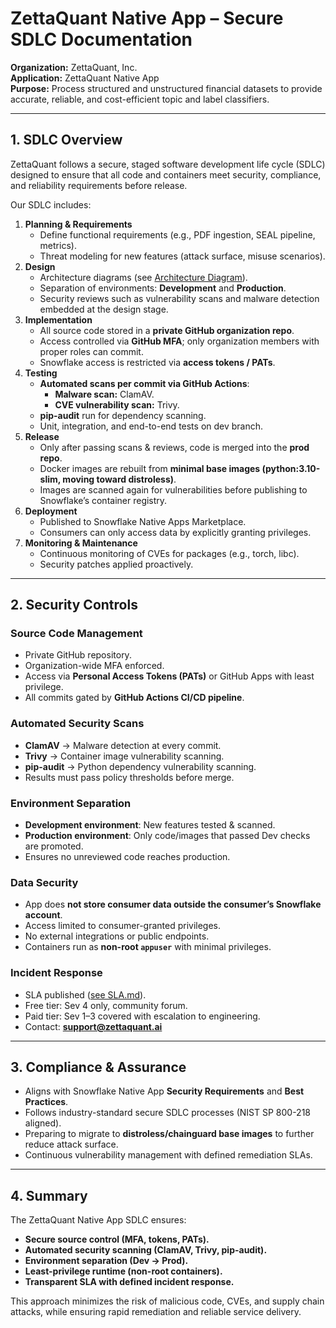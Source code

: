 # ZettaQuant Native App – Secure SDLC Documentation

**Organization:** ZettaQuant, Inc.  
**Application:** ZettaQuant Native App  
**Purpose:** Process structured and unstructured financial datasets to provide accurate, reliable, and cost-efficient topic and label classifiers.

---

## 1. SDLC Overview
ZettaQuant follows a secure, staged software development life cycle (SDLC) designed to ensure that all code and containers meet security, compliance, and reliability requirements before release.

Our SDLC includes:
1. **Planning & Requirements**
   - Define functional requirements (e.g., PDF ingestion, SEAL pipeline, metrics).
   - Threat modeling for new features (attack surface, misuse scenarios).
2. **Design**
   - Architecture diagrams (see [Architecture Diagram](https://docs.zettaquant.ai/architecture-security-faq#architecture-diagram)).
   - Separation of environments: **Development** and **Production**.
   - Security reviews such as vulnerability scans and malware detection embedded at the design stage.
3. **Implementation**
   - All source code stored in a **private GitHub organization repo**.
   - Access controlled via **GitHub MFA**; only organization members with proper roles can commit.
   - Snowflake access is restricted via **access tokens / PATs**.
4. **Testing**
   - **Automated scans per commit via GitHub Actions**:
     - **Malware scan:** ClamAV.
     - **CVE vulnerability scan:** Trivy.
   - **pip-audit** run for dependency scanning.
   - Unit, integration, and end-to-end tests on dev branch.
5. **Release**
   - Only after passing scans & reviews, code is merged into the **prod repo**.
   - Docker images are rebuilt from **minimal base images (python:3.10-slim, moving toward distroless)**.
   - Images are scanned again for vulnerabilities before publishing to Snowflake’s container registry.
6. **Deployment**
   - Published to Snowflake Native Apps Marketplace.
   - Consumers can only access data by explicitly granting privileges.
7. **Monitoring & Maintenance**
   - Continuous monitoring of CVEs for packages (e.g., torch, libc).
   - Security patches applied proactively.

---

## 2. Security Controls

### Source Code Management
- Private GitHub repository.
- Organization-wide MFA enforced.
- Access via **Personal Access Tokens (PATs)** or GitHub Apps with least privilege.
- All commits gated by **GitHub Actions CI/CD pipeline**.

### Automated Security Scans
- **ClamAV** -> Malware detection at every commit.  
- **Trivy** -> Container image vulnerability scanning.  
- **pip-audit** -> Python dependency vulnerability scanning.  
- Results must pass policy thresholds before merge.

### Environment Separation
- **Development environment**: New features tested & scanned.  
- **Production environment**: Only code/images that passed Dev checks are promoted.  
- Ensures no unreviewed code reaches production.

### Data Security
- App does **not store consumer data outside the consumer’s Snowflake account**.  
- Access limited to consumer-granted privileges.  
- No external integrations or public endpoints.  
- Containers run as **non-root `appuser`** with minimal privileges.

### Incident Response
- SLA published ([see SLA.md](./docs/SLA.md)).  
- Free tier: Sev 4 only, community forum.  
- Paid tier: Sev 1–3 covered with escalation to engineering.  
- Contact: **support@zettaquant.ai**

---

## 3. Compliance & Assurance
- Aligns with Snowflake Native App **Security Requirements** and **Best Practices**.  
- Follows industry-standard secure SDLC processes (NIST SP 800-218 aligned).  
- Preparing to migrate to **distroless/chainguard base images** to further reduce attack surface.  
- Continuous vulnerability management with defined remediation SLAs.  

---

## 4. Summary
The ZettaQuant Native App SDLC ensures:
- **Secure source control (MFA, tokens, PATs).**  
- **Automated security scanning (ClamAV, Trivy, pip-audit).**  
- **Environment separation (Dev -> Prod).**  
- **Least-privilege runtime (non-root containers).**  
- **Transparent SLA with defined incident response.**

This approach minimizes the risk of malicious code, CVEs, and supply chain attacks, while ensuring rapid remediation and reliable service delivery.
